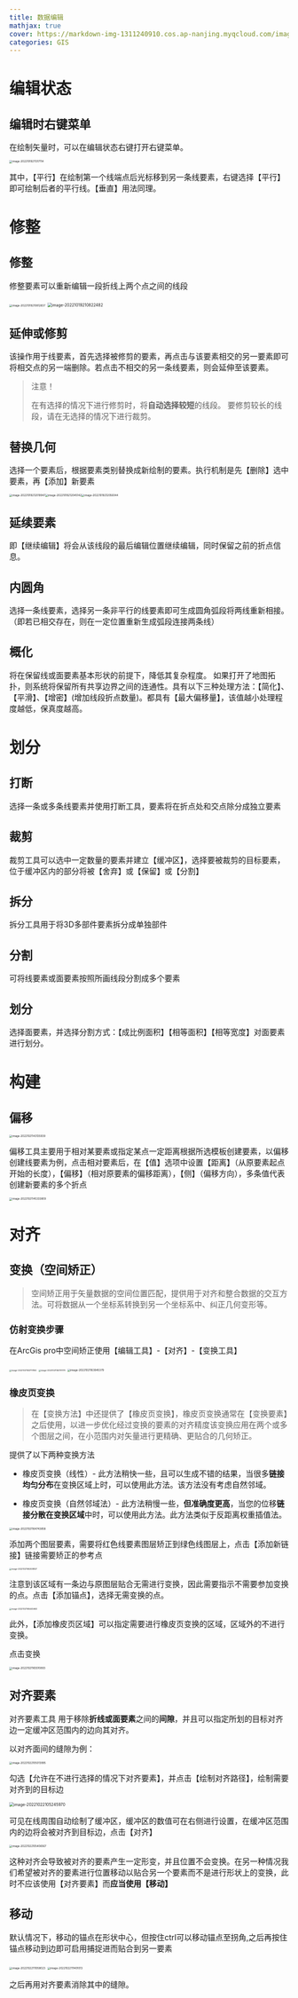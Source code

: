 ```yaml
---
title: 数据编辑
mathjax: true
cover: https://markdown-img-1311240910.cos.ap-nanjing.myqcloud.com/image-20221019210812837.png
categories: GIS
---
```

# 编辑状态

## 编辑时右键菜单

在绘制矢量时，可以在编辑状态右键打开右键菜单。

<img src="https://markdown-img-1311240910.cos.ap-nanjing.myqcloud.com/image-20221019211317114.png" alt="image-20221019211317114" style="zoom: 33%;" />

其中，【平行】在绘制第一个线端点后光标移到另一条线要素，右键选择【平行】即可绘制后者的平行线。【垂直】用法同理。

# 修整

## 修整

修整要素可以重新编辑一段折线上两个点之间的线段

<img src="https://markdown-img-1311240910.cos.ap-nanjing.myqcloud.com/image-20221019210812837.png" alt="image-20221019210812837" style="zoom:33%;" />

<img src="https://markdown-img-1311240910.cos.ap-nanjing.myqcloud.com/image-20221019210822482.png" alt="image-20221019210822482" style="zoom:50%;" />

## 延伸或修剪

该操作用于线要素，首先选择被修剪的要素，再点击与该要素相交的另一要素即可将相交点的另一端删除。若点击不相交的另一条线要素，则会延伸至该要素。

> 注意！
>
> 在有选择的情况下进行修剪时，将**自动选择较短**的线段。 要修剪较长的线段，请在无选择的情况下进行裁剪。 

## 替换几何

选择一个要素后，根据要素类别替换成新绘制的要素。执行机制是先【删除】选中要素，再【添加】新要素

<img src="https://markdown-img-1311240910.cos.ap-nanjing.myqcloud.com/image-20221019212019947.png" alt="image-20221019212019947" style="zoom:33%;" /><img src="https://markdown-img-1311240910.cos.ap-nanjing.myqcloud.com/image-20221019212045142.png" alt="image-20221019212045142" style="zoom:33%;" /><img src="https://markdown-img-1311240910.cos.ap-nanjing.myqcloud.com/image-20221019212056044.png" alt="image-20221019212056044" style="zoom:33%;" />

## 延续要素

即【继续编辑】将会从该线段的最后编辑位置继续编辑，同时保留之前的折点信息。

## 内圆角

选择一条线要素，选择另一条非平行的线要素即可生成圆角弧段将两线重新相接。（即若已相交存在，则在一定位置重新生成弧段连接两条线）

## 概化

将在保留线或面要素基本形状的前提下，降低其复杂程度。 如果打开了地图拓扑，则系统将保留所有共享边界之间的连通性。具有以下三种处理方法：【简化】、【平滑】、【增密】(增加线段折点数量)。都具有【最大偏移量】，该值越小处理程度越低，保真度越高。

# 划分

## 打断

选择一条或多条线要素并使用打断工具，要素将在折点处和交点除分成独立要素

## 裁剪

裁剪工具可以选中一定数量的要素并建立【缓冲区】，选择要被裁剪的目标要素，位于缓冲区内的部分将被【舍弃】或【保留】或【分割】

## 拆分

拆分工具用于将3D多部件要素拆分成单独部件

## 分割 

可将线要素或面要素按照所画线段分割成多个要素

## 划分

选择面要素，并选择分割方式：【成比例面积】【相等面积】【相等宽度】对面要素进行划分。

# 构建

## 偏移

<img src="https://markdown-img-1311240910.cos.ap-nanjing.myqcloud.com/image-20221021143135939.png" alt="image-20221021143135939" style="zoom:33%;" />

偏移工具主要用于相对某要素或指定某点一定距离根据所选模板创建要素，以偏移创建线要素为例，点击相对要素后，在【值】选项中设置【距离】（从原要素起点开始的长度），【偏移】（相对原要素的偏移距离），【侧】（偏移方向），多条值代表创建新要素的多个折点

<img src="https://markdown-img-1311240910.cos.ap-nanjing.myqcloud.com/image-20221021145333809.png" alt="image-20221021145333809" style="zoom:33%;" />

# 对齐

## 变换（空间矫正）

> 空间矫正用于矢量数据的空间位置匹配，提供用于对齐和整合数据的交互方法。可将数据从一个坐标系转换到另一个坐标系中、纠正几何变形等。

### 仿射变换步骤

在ArcGis pro中空间矫正使用【编辑工具】-【对齐】-【变换工具】

<img src="https://markdown-img-1311240910.cos.ap-nanjing.myqcloud.com/image-20221021163717892.png" alt="image-20221021163717892" style="zoom: 25%;" />

<img src="https://markdown-img-1311240910.cos.ap-nanjing.myqcloud.com/image-20221021163751179.png" alt="image-20221021163751179" style="zoom: 25%;" />

<img src="https://markdown-img-1311240910.cos.ap-nanjing.myqcloud.com/image-20221021163945379.png" alt="image-20221021163945379" style="zoom: 33%;" />

### 橡皮页变换

> 在【变换方法】中还提供了【橡皮页变换】，橡皮页变换通常在【变换要素】之后使用，以进一步优化经过变换的要素的对齐精度该变换应用在两个或多个图层之间，在小范围内对矢量进行更精确、更贴合的几何矫正。

提供了以下两种变换方法

- 橡皮页变换（线性）- 此方法稍快一些，且可以生成不错的结果，当很多**链接均匀分布**在变换区域上时，可以使用此方法。该方法没有考虑自然邻域。

- 橡皮页变换（自然邻域法）- 此方法稍慢一些，**但准确度更高**，当您的位移**链接分散在变换区域**中时，可以使用此方法。此方法类似于反距离权重插值法。

<img src="https://markdown-img-1311240910.cos.ap-nanjing.myqcloud.com/image-20221021164743858.png" alt="image-20221021164743858" style="zoom:33%;" />

添加两个图层要素，需要将红色线要素图层矫正到绿色线图层上，点击【添加新链接】链接需要矫正的参考点

<img src="https://markdown-img-1311240910.cos.ap-nanjing.myqcloud.com/image-20221021165308837.png" alt="image-20221021165308837" style="zoom:25%;" />

注意到该区域有一条边与原图层贴合无需进行变换，因此需要指示不需要参加变换的点。点击【添加锚点】，选择无需变换的点。

<img src="https://markdown-img-1311240910.cos.ap-nanjing.myqcloud.com/image-20221021165445663.png" alt="image-20221021165445663" style="zoom:25%;" />

此外，【添加橡皮页区域】可以指定需要进行橡皮页变换的区域，区域外的不进行变换。

点击变换

<img src="https://markdown-img-1311240910.cos.ap-nanjing.myqcloud.com/image-20221021165510893.png" alt="image-20221021165510893" style="zoom:33%;" />

## 对齐要素

对齐要素工具 用于移除**折线或面要素**之间的**间隙**，并且可以指定所划的目标对齐边一定缓冲区范围内的边向其对齐。

以对齐面间的缝隙为例：

<img src="../../../../../AppData/Roaming/Typora/typora-user-images/image-20221022105013995.png" alt="image-20221022105013995" style="zoom:33%;" />

勾选【允许在不进行选择的情况下对齐要素】，并点击【绘制对齐路径】，绘制需要对齐到的目标边

<img src="https://markdown-img-1311240910.cos.ap-nanjing.myqcloud.com/image-20221022105245970.png" alt="image-20221022105245970" style="zoom:50%;" />

可见在线周围自动绘制了缓冲区，缓冲区的数值可在右侧进行设置，在缓冲区范围内的边将会被对齐到目标边，点击【对齐】

<img src="https://markdown-img-1311240910.cos.ap-nanjing.myqcloud.com/image-20221022105406567.png" alt="image-20221022105406567" style="zoom:33%;" />

这种对齐会导致被对齐的要素产生一定形变，并且位置不会变换。在另一种情况我们希望被对齐的要素进行位置移动以贴合另一个要素而不是进行形状上的变换，此时不应该使用【对齐要素】而**应当使用【移动】**

## 移动

默认情况下，移动的锚点在形状中心，但按住ctrl可以移动锚点至拐角,之后再按住锚点移动到边即可启用捕捉进而贴合到另一要素

<img src="https://markdown-img-1311240910.cos.ap-nanjing.myqcloud.com/image-20221022111058023.png" alt="image-20221022111058023" style="zoom:33%;" />

<img src="https://markdown-img-1311240910.cos.ap-nanjing.myqcloud.com/image-20221022111401013.png" alt="image-20221022111401013" style="zoom:33%;" />

之后再用对齐要素消除其中的缝隙。

